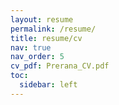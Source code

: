 ```yaml
---
layout: resume
permalink: /resume/
title: resume/cv
nav: true
nav_order: 5
cv_pdf: Prerana_CV.pdf
toc:
  sidebar: left
---
```

